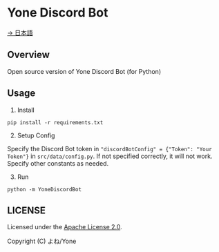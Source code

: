 # Yone Discord Bot

[→ 日本語](./README_JP.md)

## Overview

Open source version of Yone Discord Bot (for Python)

## Usage

1. Install

```
pip install -r requirements.txt
```

2. Setup Config

Specify the Discord Bot token in `"discordBotConfig" = {"Token": "Your Token"}` in `src/data/config.py`. If not specified correctly, it will not work.  
Specify other constants as needed.

3. Run

```
python -m YoneDiscordBot
```

## LICENSE

Licensed under the [Apache License 2.0](./LICENSE).

Copyright (C) よね/Yone

